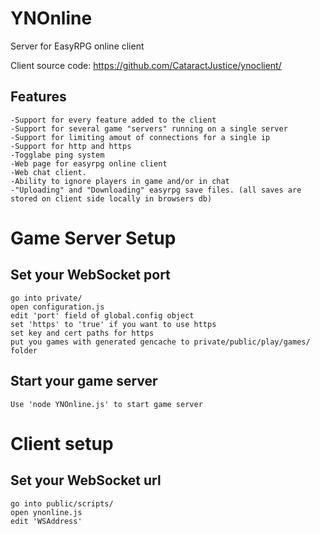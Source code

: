 # YNOnline

Server for EasyRPG online client 

Client source code: https://github.com/CataractJustice/ynoclient/

## Features

```
-Support for every feature added to the client
-Support for several game "servers" running on a single server
-Support for limiting amout of connections for a single ip
-Support for http and https
-Togglabe ping system
-Web page for easyrpg online client
-Web chat client.
-Ability to ignore players in game and/or in chat
-"Uploading" and "Downloading" easyrpg save files. (all saves are stored on client side locally in browsers db)
```


# Game Server Setup
## Set your WebSocket port
```
go into private/ 
open configuration.js
edit 'port' field of global.config object
set 'https' to 'true' if you want to use https
set key and cert paths for https
put you games with generated gencache to private/public/play/games/ folder
```
## Start your game server
```
Use 'node YNOnline.js' to start game server
```
# Client setup

## Set your WebSocket url
```
go into public/scripts/
open ynonline.js
edit 'WSAddress'
```

